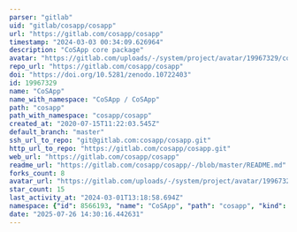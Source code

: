 ```yaml
---
parser: "gitlab"
uid: "gitlab/cosapp/cosapp"
url: "https://gitlab.com/cosapp/cosapp"
timestamp: "2024-03-03 00:34:09.626964"
description: "CoSApp core package"
avatar: "https://gitlab.com/uploads/-/system/project/avatar/19967329/cosapp_web.png"
repo_url: "https://gitlab.com/cosapp/cosapp"
doi: "https://doi.org/10.5281/zenodo.10722403"
id: 19967329
name: "CoSApp"
name_with_namespace: "CoSApp / CoSApp"
path: "cosapp"
path_with_namespace: "cosapp/cosapp"
created_at: "2020-07-15T11:22:03.545Z"
default_branch: "master"
ssh_url_to_repo: "git@gitlab.com:cosapp/cosapp.git"
http_url_to_repo: "https://gitlab.com/cosapp/cosapp.git"
web_url: "https://gitlab.com/cosapp/cosapp"
readme_url: "https://gitlab.com/cosapp/cosapp/-/blob/master/README.md"
forks_count: 8
avatar_url: "https://gitlab.com/uploads/-/system/project/avatar/19967329/cosapp_web.png"
star_count: 15
last_activity_at: "2024-03-01T13:18:58.694Z"
namespace: {"id": 8566193, "name": "CoSApp", "path": "cosapp", "kind": "group", "full_path": "cosapp", "parent_id": null, "avatar_url": "/uploads/-/system/group/avatar/8566193/cosapp_web.png", "web_url": "https://gitlab.com/groups/cosapp"}
date: "2025-07-26 14:30:16.442631"
---
```

